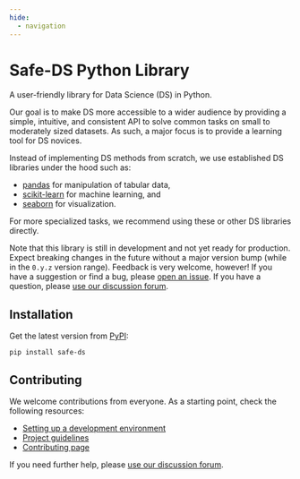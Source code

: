 ```yaml
---
hide:
  - navigation
---
```


# Safe-DS Python Library

A user-friendly library for Data Science (DS) in Python.

Our goal is to make DS more accessible to a wider audience by providing a simple, intuitive, and consistent API to solve
common tasks on small to moderately sized datasets. As such, a major focus is to provide a learning tool for DS novices.

Instead of implementing DS methods from scratch, we use established DS libraries under the hood such as:

* [pandas](https://pandas.pydata.org) for manipulation of tabular data,
* [scikit-learn](https://scikit-learn.org) for machine learning, and
* [seaborn](https://seaborn.pydata.org) for visualization.

For more specialized tasks, we recommend using these or other DS libraries directly.

Note that this library is still in development and not yet ready for production. Expect breaking changes in the future
without a major version bump (while in the `0.y.z` version range). Feedback is very welcome, however! If you have a
suggestion or find a bug, please [open an issue](https://github.com/Safe-DS/Library/issues/new/choose). If you have a
question, please [use our discussion forum][forum].

## Installation

Get the latest version from [PyPI](https://pypi.org/project/safe-ds):

```shell
pip install safe-ds
```

## Contributing

We welcome contributions from everyone. As a starting point, check the following resources:

* [Setting up a development environment](https://library.safeds.com/en/latest/development/environment/)
* [Project guidelines](https://library.safeds.com/en/latest/development/project_guidelines/)
* [Contributing page](https://github.com/Safe-DS/Library/contribute)

If you need further help, please [use our discussion forum][forum].

[forum]: https://github.com/orgs/Safe-DS/discussions

